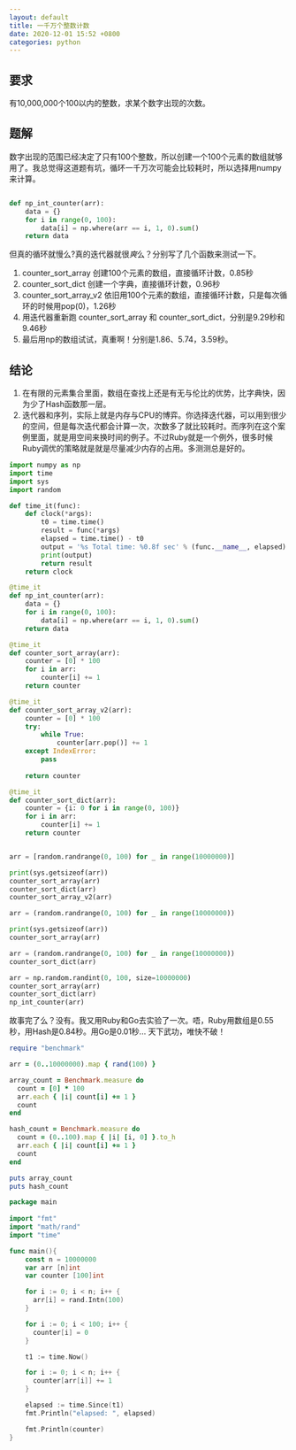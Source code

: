 ```yaml
---
layout: default
title: 一千万个整数计数
date: 2020-12-01 15:52 +0800
categories: python
---
```


## 要求
有10,000,000个100以内的整数，求某个数字出现的次数。


## 题解
数字出现的范围已经决定了只有100个整数，所以创建一个100个元素的数组就够用了。我总觉得这道题有坑，循环一千万次可能会比较耗时，所以选择用numpy来计算。

```python

def np_int_counter(arr):
    data = {}
    for i in range(0, 100):
        data[i] = np.where(arr == i, 1, 0).sum()
    return data
```

但真的循环就慢么?真的迭代器就很*爽*么？分别写了几个函数来测试一下。

1. counter_sort_array 创建100个元素的数组，直接循环计数，0.85秒
2. counter_sort_dict 创建一个字典，直接循环计数，0.96秒
3. counter_sort_array_v2 依旧用100个元素的数组，直接循环计数，只是每次循环的时候用pop(0)，1.26秒
4. 用迭代器重新跑 counter_sort_array 和 counter_sort_dict，分别是9.29秒和9.46秒
5. 最后用np的数组试试，真重啊！分别是1.86、5.74，3.59秒。

## 结论

1. 在有限的元素集合里面，数组在查找上还是有无与伦比的优势，比字典快，因为少了Hash函数那一层。
2. 迭代器和序列，实际上就是内存与CPU的博弈。你选择迭代器，可以用到很少的空间，但是每次迭代都会计算一次，次数多了就比较耗时。而序列在这个案例里面，就是用空间来换时间的例子。不过Ruby就是一个例外，很多时候Ruby调优的策略就是就是尽量减少内存的占用。多测测总是好的。

```python
import numpy as np
import time
import sys
import random

def time_it(func):
    def clock(*args):
        t0 = time.time()
        result = func(*args)
        elapsed = time.time() - t0
        output = '%s Total time: %0.8f sec' % (func.__name__, elapsed)
        print(output)
        return result
    return clock

@time_it
def np_int_counter(arr):
    data = {}
    for i in range(0, 100):
        data[i] = np.where(arr == i, 1, 0).sum()
    return data

@time_it
def counter_sort_array(arr):
    counter = [0] * 100
    for i in arr:
        counter[i] += 1
    return counter

@time_it
def counter_sort_array_v2(arr):
    counter = [0] * 100
    try:
        while True:
            counter[arr.pop()] += 1
    except IndexError:
        pass
    
    return counter

@time_it
def counter_sort_dict(arr):
    counter = {i: 0 for i in range(0, 100)}
    for i in arr:
        counter[i] += 1
    return counter


arr = [random.randrange(0, 100) for _ in range(10000000)]

print(sys.getsizeof(arr))
counter_sort_array(arr)
counter_sort_dict(arr)
counter_sort_array_v2(arr)

arr = (random.randrange(0, 100) for _ in range(10000000))

print(sys.getsizeof(arr))
counter_sort_array(arr)

arr = (random.randrange(0, 100) for _ in range(10000000))
counter_sort_dict(arr)

arr = np.random.randint(0, 100, size=10000000)
counter_sort_array(arr)
counter_sort_dict(arr)
np_int_counter(arr)

```

故事完了么？没有。我又用Ruby和Go去实验了一次。唔，Ruby用数组是0.55秒，用Hash是0.84秒。用Go是0.01秒... 天下武功，唯快不破！

```ruby
require "benchmark"

arr = (0..10000000).map { rand(100) }

array_count = Benchmark.measure do
  count = [0] * 100
  arr.each { |i| count[i] += 1 }
  count
end

hash_count = Benchmark.measure do
  count = (0..100).map { |i| [i, 0] }.to_h
  arr.each { |i| count[i] += 1 }
  count
end

puts array_count
puts hash_count
```

```go
package main
 
import "fmt"
import "math/rand"
import "time"

func main(){
    const n = 10000000
    var arr [n]int
    var counter [100]int

    for i := 0; i < n; i++ {
      arr[i] = rand.Intn(100)
    }

    for i := 0; i < 100; i++ {
      counter[i] = 0
    }

    t1 := time.Now()

    for i := 0; i < n; i++ {
      counter[arr[i]] += 1
    }

    elapsed := time.Since(t1)
    fmt.Println("elapsed: ", elapsed)

    fmt.Println(counter)
}

```